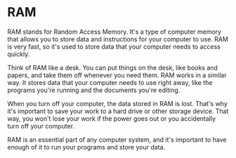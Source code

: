 # RAM

RAM stands for Random Access Memory. It's a type of computer memory that allows you to store data and instructions for your computer to use. RAM is very fast, so it's used to store data that your computer needs to access quickly.

Think of RAM like a desk. You can put things on the desk, like books and papers, and take them off whenever you need them. RAM works in a similar way. It stores data that your computer needs to use right away, like the programs you're running and the documents you're editing.

When you turn off your computer, the data stored in RAM is lost. That's why it's important to save your work to a hard drive or other storage device. That way, you won't lose your work if the power goes out or you accidentally turn off your computer.

RAM is an essential part of any computer system, and it's important to have enough of it to run your programs and store your data.
